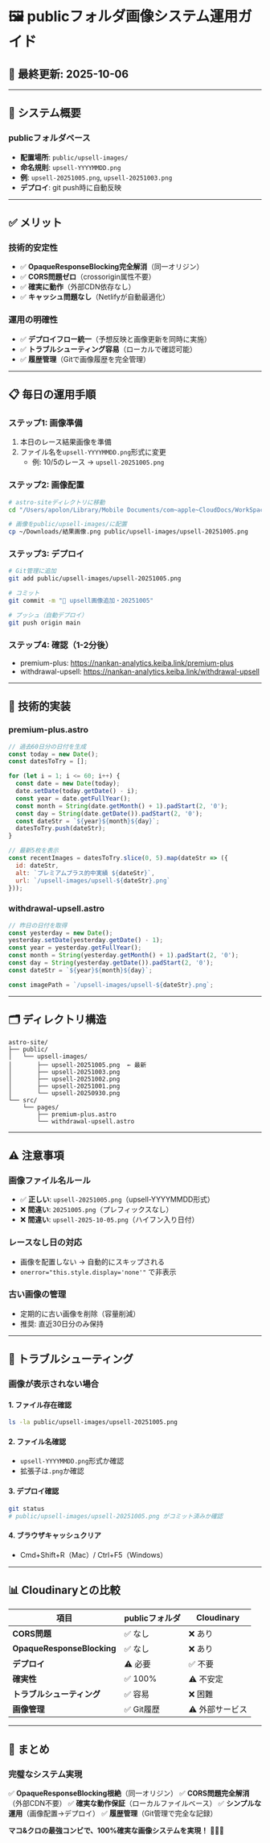 # 🖼️ publicフォルダ画像システム運用ガイド

## 📅 最終更新: 2025-10-06

---

## 🎯 **システム概要**

### **publicフォルダベース**
- **配置場所**: `public/upsell-images/`
- **命名規則**: `upsell-YYYYMMDD.png`
- **例**: `upsell-20251005.png`, `upsell-20251003.png`
- **デプロイ**: git push時に自動反映

---

## ✅ **メリット**

### **技術的安定性**
- ✅ **OpaqueResponseBlocking完全解消**（同一オリジン）
- ✅ **CORS問題ゼロ**（crossorigin属性不要）
- ✅ **確実に動作**（外部CDN依存なし）
- ✅ **キャッシュ問題なし**（Netlifyが自動最適化）

### **運用の明確性**
- ✅ **デプロイフロー統一**（予想反映と画像更新を同時に実施）
- ✅ **トラブルシューティング容易**（ローカルで確認可能）
- ✅ **履歴管理**（Gitで画像履歴を完全管理）

---

## 📋 **毎日の運用手順**

### **ステップ1: 画像準備**
1. 本日のレース結果画像を準備
2. ファイル名を`upsell-YYYYMMDD.png`形式に変更
   - 例: 10/5のレース → `upsell-20251005.png`

### **ステップ2: 画像配置**
```bash
# astro-siteディレクトリに移動
cd "/Users/apolon/Library/Mobile Documents/com~apple~CloudDocs/WorkSpace/nankan-analytics/astro-site"

# 画像をpublic/upsell-images/に配置
cp ~/Downloads/結果画像.png public/upsell-images/upsell-20251005.png
```

### **ステップ3: デプロイ**
```bash
# Git管理に追加
git add public/upsell-images/upsell-20251005.png

# コミット
git commit -m "📸 upsell画像追加・20251005"

# プッシュ（自動デプロイ）
git push origin main
```

### **ステップ4: 確認（1-2分後）**
- premium-plus: https://nankan-analytics.keiba.link/premium-plus
- withdrawal-upsell: https://nankan-analytics.keiba.link/withdrawal-upsell

---

## 🔧 **技術的実装**

### **premium-plus.astro**
```javascript
// 過去60日分の日付を生成
const today = new Date();
const datesToTry = [];

for (let i = 1; i <= 60; i++) {
  const date = new Date(today);
  date.setDate(today.getDate() - i);
  const year = date.getFullYear();
  const month = String(date.getMonth() + 1).padStart(2, '0');
  const day = String(date.getDate()).padStart(2, '0');
  const dateStr = `${year}${month}${day}`;
  datesToTry.push(dateStr);
}

// 最新5枚を表示
const recentImages = datesToTry.slice(0, 5).map(dateStr => ({
  id: dateStr,
  alt: `プレミアムプラス的中実績 ${dateStr}`,
  url: `/upsell-images/upsell-${dateStr}.png`
}));
```

### **withdrawal-upsell.astro**
```javascript
// 昨日の日付を取得
const yesterday = new Date();
yesterday.setDate(yesterday.getDate() - 1);
const year = yesterday.getFullYear();
const month = String(yesterday.getMonth() + 1).padStart(2, '0');
const day = String(yesterday.getDate()).padStart(2, '0');
const dateStr = `${year}${month}${day}`;

const imagePath = `/upsell-images/upsell-${dateStr}.png`;
```

---

## 🗂️ **ディレクトリ構造**

```
astro-site/
├── public/
│   └── upsell-images/
│       ├── upsell-20251005.png  ← 最新
│       ├── upsell-20251003.png
│       ├── upsell-20251002.png
│       ├── upsell-20251001.png
│       └── upsell-20250930.png
└── src/
    └── pages/
        ├── premium-plus.astro
        └── withdrawal-upsell.astro
```

---

## ⚠️ **注意事項**

### **画像ファイル名ルール**
- ✅ **正しい**: `upsell-20251005.png`（upsell-YYYYMMDD形式）
- ❌ **間違い**: `20251005.png`（プレフィックスなし）
- ❌ **間違い**: `upsell-2025-10-05.png`（ハイフン入り日付）

### **レースなし日の対応**
- 画像を配置しない → 自動的にスキップされる
- `onerror="this.style.display='none'"` で非表示

### **古い画像の管理**
- 定期的に古い画像を削除（容量削減）
- 推奨: 直近30日分のみ保持

---

## 🚀 **トラブルシューティング**

### **画像が表示されない場合**

#### **1. ファイル存在確認**
```bash
ls -la public/upsell-images/upsell-20251005.png
```

#### **2. ファイル名確認**
- `upsell-YYYYMMDD.png`形式か確認
- 拡張子は`.png`か確認

#### **3. デプロイ確認**
```bash
git status
# public/upsell-images/upsell-20251005.png がコミット済みか確認
```

#### **4. ブラウザキャッシュクリア**
- Cmd+Shift+R（Mac）/ Ctrl+F5（Windows）

---

## 📊 **Cloudinaryとの比較**

| 項目 | publicフォルダ | Cloudinary |
|------|---------------|------------|
| **CORS問題** | ✅ なし | ❌ あり |
| **OpaqueResponseBlocking** | ✅ なし | ❌ あり |
| **デプロイ** | ⚠️ 必要 | ✅ 不要 |
| **確実性** | ✅ 100% | ⚠️ 不安定 |
| **トラブルシューティング** | ✅ 容易 | ❌ 困難 |
| **画像管理** | ✅ Git履歴 | ⚠️ 外部サービス |

---

## 📝 **まとめ**

### **完璧なシステム実現**
✅ **OpaqueResponseBlocking根絶**（同一オリジン）
✅ **CORS問題完全解消**（外部CDN不要）
✅ **確実な動作保証**（ローカルファイルベース）
✅ **シンプルな運用**（画像配置→デプロイ）
✅ **履歴管理**（Git管理で完全な記録）

**マコ&クロの最強コンビで、100%確実な画像システムを実現！** 🌟✨🚀
